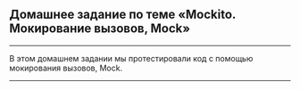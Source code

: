 ## Домашнее задание по теме «Mockito. Мокирование вызовов, Mock»
___

В этом домашнем задании мы протестировали код c помощью мокирования вызовов, Mock.
***